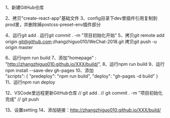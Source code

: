 <!-- GitHub上操作 -->
1、新建GitHub仓库
<!-- 本地操作 -->
2、拷贝"create-react-app"基础文件
3、config目录下dev里插件引用复制到prod里，并删除掉postcss-preset-env插件部分
<!--  -->
4、运行git add .
   运行git commit . -m "项目初始化开始"
5、拷贝git remote add origin git@github.com:zhangzhiguo010/WeChat-2018.git
   拷贝git push -u origin master
<!--  -->
6、运行npm run build
7、添加"homepage" : "http://zhangzhiguo010.github.io/XXX/build/",
8、运行npm run build
9、运行npm install --save-dev gh-pages
10、添加    
"scripts": {
    "predeploy": "npm run build",
    "deploy": "gh-pages -d build"
}
11、运行npm run deploy
<!--  -->
12、VSCode里远程更新GitHub仓库
// git add .
// git commit . -m "项目初始化完成"
// git push
<!-- GitHub上操作 -->
13、设置setting
14、添加链接：http://zhangzhiguo010.github.io/XXX/build/


